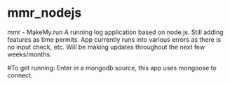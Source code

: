 # mmr_nodejs
mmr - MakeMy.run
A running log application based on node.js.  Still adding features as time permits. App currently runs into various errors as there is no input check, etc.  Will be making updates throughout the next few weeks/months.

#To get running:
Enter in a mongodb source, this app uses mongoose to connect.
